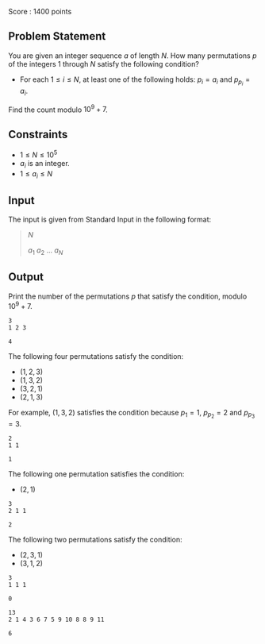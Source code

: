 Score : $1400$ points

## Problem Statement

You are given an integer sequence $a$ of length $N$.
How many permutations $p$ of the integers $1$ through $N$ satisfy the following condition?

- For each $1 \leq i \leq N$, at least one of the following holds: $p_i = a_i$ and $p_{p_i} = a_i$.

Find the count modulo $10^9 + 7$.

## Constraints

- $1 \leq N \leq 10^5$
- $a_i$ is an integer.
- $1 \leq a_i \leq N$

## Input

The input is given from Standard Input in the following format:

> $N$
> 
> $a_1$ $a_2$ $...$ $a_N$

## Output

Print the number of the permutations $p$ that satisfy the condition, modulo $10^9 + 7$.

```input1
3
1 2 3
```

```output1
4
```

The following four permutations satisfy the condition:

- $(1, 2, 3)$
- $(1, 3, 2)$
- $(3, 2, 1)$
- $(2, 1, 3)$

For example, $(1, 3, 2)$ satisfies the condition because $p_1 = 1$, $p_{p_2} = 2$ and $p_{p_3} = 3$.

```input2
2
1 1
```

```output2
1
```

The following one permutation satisfies the condition:

- $(2, 1)$

```input3
3
2 1 1
```

```output3
2
```

The following two permutations satisfy the condition:

- $(2, 3, 1)$
- $(3, 1, 2)$

```input4
3
1 1 1
```

```output4
0
```

```input5
13
2 1 4 3 6 7 5 9 10 8 8 9 11
```

```output5
6
```